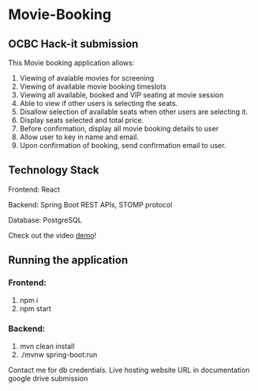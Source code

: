 # Movie-Booking

## OCBC Hack-it submission

This Movie booking application allows:
1. Viewing of avalable movies for screening
2. Viewing of available movie booking timeslots
3. Viewing all available, booked and VIP seating at movie session
4. Able to view if other users is selecting the seats.
5. Disallow selection of available seats when other users are selecting it.
6. Display seats selected and total price.
7. Before confirmation, display all movie booking details to user
8. Allow user to key in name and email.
9. Upon confirmation of booking, send confirmation email to user.

## Technology Stack
Frontend: React

Backend: Spring Boot REST APIs, STOMP protocol

Database: PostgreSQL

Check out the video [demo](https://youtu.be/PE0p4fh7Wfw)!

## Running the application

### Frontend:
1. npm i
2. npm start

### Backend:
1. mvn clean install
2. ./mvnw spring-boot:run

Contact me for db credentials. Live hosting website URL in documentation google drive submission

